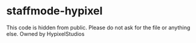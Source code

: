 # staffmode-hypixel

This code is hidden from public. Please do not ask for the file or anything else. Owned by HypixelStudios
